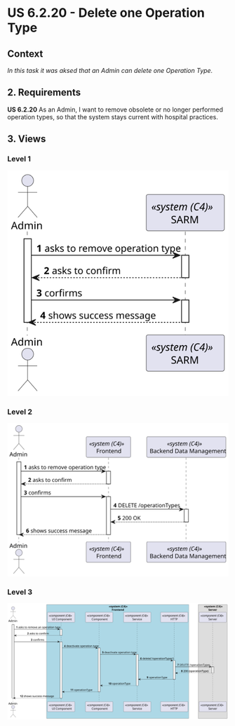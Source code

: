 # US 6.2.20 - Delete one Operation Type

## Context

*In this task it was aksed that an Admin can delete one Operation Type.*

## 2. Requirements

**US 6.2.20**  As an Admin, I want to remove obsolete or no longer performed operation types, so that the system stays current with hospital practices.

## 3. Views

### Level 1

![Pocess view level 1](views/level1/process-view.svg)

### Level 2

![Process view level 2](views/level2/process-view.svg)

### Level 3

![Process view leve 3](views/level3/process-view.svg)